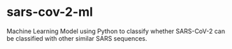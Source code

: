 # sars-cov-2-ml
Machine Learning Model using Python to classify whether SARS-CoV-2 can be classified with other similar SARS sequences.
